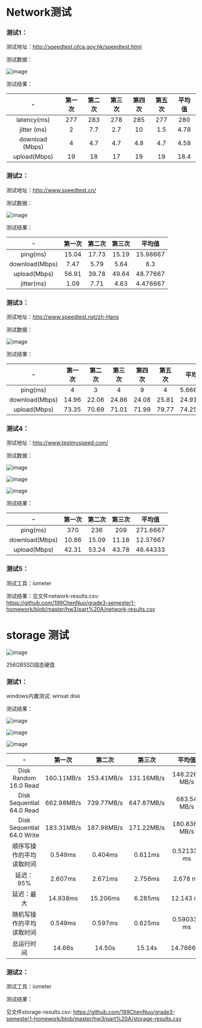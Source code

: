 # Network测试
### 测试1：
测试地址：http://speedtest.ofca.gov.hk/speedtest.html

测试数据：

![image](https://github.com/199ChenNuo/grade3-semester1-homework/blob/master/hw3/part%20A/pic/network1.png?raw=true)

测试结果：

| - | 第一次 | 第二次 | 第三次 | 第四次 | 第五次 | 平均值 | 
| :-:  | :-: | :-: | :-: | :-: | :-: | :-: | 
| latency(ms) | 277 | 283 | 278 | 285 | 277 | 280 |
| jitter (ms) | 2 | 7.7 | 2.7 | 10 | 1.5 | 4.78 |
| download (Mbps) | 4 | 4.7 | 4.7 | 4.8 | 4.7 | 4.58 |
| upload(Mbps) | 19 | 18 | 17 | 19 | 19 | 18.4 |


### 测试2：
测试地址：http://www.speedtest.cn/

测试数据：

![image](https://github.com/199ChenNuo/grade3-semester1-homework/blob/master/hw3/part%20A/pic/network2.png?raw=true)

测试结果：

| - | 第一次 | 第二次 | 第三次 | 平均值 | 
| :-:  | :-: | :-: | :-: | :-: | 
| ping(ms) | 15.04 | 17.73 | 15.19 | 15.98667  
| download(Mbps) |7.47|5.79|5.64|	6.3|
upload(Mbps)|56.91|39.78|49.64|48.77667
jitter(ms)|1.09|7.71|4.63|4.476667

### 测试3：
测试地址：http://www.speedtest.net/zh-Hans

测试数据：

![image](https://github.com/199ChenNuo/grade3-semester1-homework/blob/master/hw3/part%20A/pic/network3.png?raw=true)

测试结果：

| - | 第一次 | 第二次 | 第三次 | 第四次 | 第五次 | 平均值 | 
| :-:  | :-: | :-: | :-: | :-: | :-: | :-: | 
| ping(ms) | 4	|3	|4|	9	|4|	5.666667|
|download(Mbps) |14.96|	22.06|	24.86|	24.08|	25.81|	24.91667
|upload(Mbps)|73.35|	70.69|	71.01|	71.99|	79.77|	74.25667
 

### 测试4：
测试地址：http://www.testmyspeed.com/

测试数据：

![image](https://github.com/199ChenNuo/grade3-semester1-homework/blob/master/hw3/part%20A/pic/network4.png?raw=true)

![image](https://github.com/199ChenNuo/grade3-semester1-homework/blob/master/hw3/part%20A/pic/network5.png?raw=true)

![image](https://github.com/199ChenNuo/grade3-semester1-homework/blob/master/hw3/part%20A/pic/network6.png?raw=true)

测试结果：

| - | 第一次 | 第二次 | 第三次 | 平均值 | 
| :-:  | :-: | :-: | :-: | :-: | 
ping(ms) | 370|	236	| 209| 271.6667
download(Mbps) |10.86|	15.09|	11.18|	12.37667
upload(Mbps)|42.31	|53.24|	43.78|	46.44333



### 测试5：
测试工具：iometer

测试结果：见文件network-results.csv:
https://github.com/199ChenNuo/grade3-semester1-homework/blob/master/hw3/part%20A/network-results.csv


# storage 测试
![image](https://github.com/199ChenNuo/grade3-semester1-homework/blob/master/hw3/part%20A/pic/storage1.png?raw=true)

256GBSSD固态硬盘

### 测试1：
windows内置测试: winsat disk

测试结果：

![image](https://github.com/199ChenNuo/grade3-semester1-homework/blob/master/hw3/part%20A/pic/storage2.png?raw=true)
 
![image](https://github.com/199ChenNuo/grade3-semester1-homework/blob/master/hw3/part%20A/pic/storage3.png?raw=true)
 
![image](https://github.com/199ChenNuo/grade3-semester1-homework/blob/master/hw3/part%20A/pic/storage4.png?raw=true)


| - | 第一次 | 第二次 | 第三次 | 平均值 | 
| :-:  | :-: | :-: | :-: | :-: | 
Disk Random 16.0 Read|	160.11MB/s|	153.41MB/s|131.16MB/s |	148.2267 MB/s
Disk Sequential 64.0 Read|662.98MB/s|739.77MB/s|647.87MB/s |	683.54 MB/s
Disk Sequential 64.0 Write|	183.31MB/s|	187.98MB/s |	171.22MB/s |	180.8367 MB/s
顺序写操作的平均读取时间|0.549ms|0.404ms|0.611ms|0.521333 ms
延迟：95%	|2.607ms	|2.671ms |	2.756ms |	2.678 ms
延迟：最大	|14.938ms	|15.206ms| 	6.285ms| 	12.143 ms
随机写操作的平均读取时间|	0.549ms|	0.597ms| 	0.625ms 	|0.590333 ms
总运行时间|	14.66s|	14.50s|	15.14s|	14.76667s


### 测试2：
测试工具：iometer

测试结果：

见文件storage-results.csv:
https://github.com/199ChenNuo/grade3-semester1-homework/blob/master/hw3/part%20A/storage-results.csv




